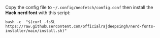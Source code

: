 Copy the config file to `~/.config/neofetch/config.conf` then install the **Hack nerd font** with this script:

`bash -c  "$(curl -fsSL https://raw.githubusercontent.com/officialrajdeepsingh/nerd-fonts-installer/main/install.sh)" `
